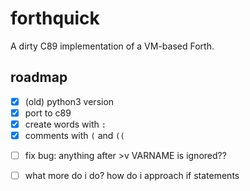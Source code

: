 # forthquick

A dirty C89 implementation of a VM-based Forth.

## roadmap

- [x] (old) python3 version
- [x] port to c89
- [x] create words with `:`
- [x] comments with `(` and `((`
* [ ] fix bug: anything after >v VARNAME is ignored??
- [ ] what more do i do? how do i approach if statements
